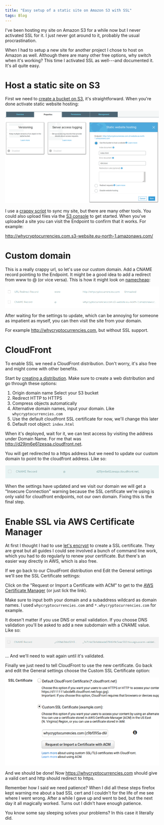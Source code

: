 ```yaml
---
title: "Easy setup of a static site on Amazon S3 with SSL"
tags: Blog
---
```


I've been hosting my site on Amazon S3 for a while now but I never activated SSL for it. I just never got around to it, probably the usual procrastination.

When I had to setup a new site for another project I chose to host on Amazon as well. Although there are many other free options, why switch when it's working? This time I activated SSL as well---and documented it. It's all quite easy.

# Host a static site on S3

First we need to [create a bucket on S3][S3], it's straightforward. When you're done activate static website hosting:

[S3]: https://console.aws.amazon.com/s3/home

![Make sure to add the Index document.](/images/s3_setup/static_website.png)

I use a [crappy script][] to sync my site, but there are many other tools. You could also upload files via the [S3 console][S3] to get started. When you've uploaded a site you can visit the Endpoint to confirm that it works. For example:

<http://whycryptocurrencies.com.s3-website.eu-north-1.amazonaws.com/>

[crappy script]: https://github.com/treeman/jonashietala/blob/master/sync


# Custom domain

This is a really crappy url, so let's use our custom domain. Add a CNAME record pointing to the Endpoint. It might be a good idea to add a redirect from www to @ (or vice versa). This is how it might look on [namecheap][]:

![Here I redirect from www to @, but it really doesn't matter which way.](/images/s3_setup/s3_domains.png)

After waiting for the settings to update, which can be annoying for someone as impatient as myself, you can then visit the site from your domain.

For example <http://whycryptocurrencies.com>, but without SSL support.

[namecheap]: https://www.namecheap.com/


# CloudFront

To enable SSL we need a CloudFront distribution. Don't worry, it's also free and might come with other benefits.

Start by [creating a distribution][cloudfront]. Make sure to create a web distribution and go through these options:

1. Origin domain name
   Select your S3 bucket
2. Redirect HTTP to HTTPS
3. Compress objects automatically
4. Alternative domain names, input your domain. Like `whycryptocurrencies.com`
5. Use the default cloudfront SSL certificate for now, we'll change this later
6. Default root object: `index.html`

When it's deployed, wait for it, we can test access by visiting the address under Domain Name. For me that was <http://d29jm6e61zesqa.cloudfront.net>.

You will get redirected to a https address but we need to update our custom domain to point to the cloudfront address. Like so:

![](/images/s3_setup/namecheap_cloudfront.png)

When the settings have updated and we visit our domain we will get a "Insecure Connection" warning because the SSL certificate we're using is only valid for cloudfront endpoints, not our own domain. Fixing this is the final step.

[cloudfront]: https://console.aws.amazon.com/cloudfront/home


# Enable SSL via AWS Certificate Manager

At first I thought I had to use [let's encrypt][letssencrypt] to create a SSL certificate. They are great but all guides I could see involved a bunch of command line work, which you had to do regularly to renew your certificate. But there's an easier way directly in AWS, which is also free.

If we go back to our CloudFront distribution end Edit the General settings we'll see the SSL Certificate settings:


Click on the "Request or Import a Certificate with ACM" to get to the [AWS Certificate Manager][] (or just lick the link).

Make sure to input both your domain and a subaddress wildcard as domain names. I used `whycryptocurrencies.com` and `*.whycryptocurrencies.com` for example.

It doesn't matter if you use DNS or email validation.  If you choose DNS validation you'll be asked to add a new subdomain with a CNAME value. Like so:

![\_c20fab3bbd32430576cfdcdd43b090d1 is the subdomain with the value \_7e714a15b4afabada0784649c5eac502.hkvuiqjoua.acm-validations.aws.](/images/s3_setup/DNS_validation.png)

... And we'll need to wait again until it's validated.

Finally we just need to tell CloudFront to use the new certificate. Go back and edit the General settings choose the Custom SSL Certificate option:

![](/images/s3_setup/cert.png)

And we should be done! Now <https://whycryptocurrencies.com> should give a valid cert and http should redirect to https.

Remember how I said we need patience? When I did all these steps firefox kept warning me about a bad SSL cert and I couldn't for the life of me see where I went wrong. After a while I gave up and went to bed, but the next day it all magically worked. Turns out I didn't have enough patience.

You know some say sleeping solves your problems? In this case it literally did.


[letssencrypt]: https://letsencrypt.org/
[AWS Certificate Manager]: https://console.aws.amazon.com/acm/home

